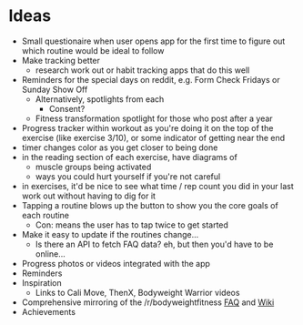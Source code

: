 # Ideas

* Small questionaire when user opens app for the first time to figure out which routine would be ideal to follow
* Make tracking better
  * research work out or habit tracking apps that do this well
* Reminders for the special days on reddit, e.g. Form Check Fridays or Sunday Show Off
  * Alternatively, spotlights from each
    * Consent?
  * Fitness transformation spotlight for those who post after a year
* Progress tracker within workout as you're doing it on the top of the exercise (like exercise 3/10),  or some indicator of getting near the end
* timer changes color as you get closer to being done
* in the reading section of each exercise, have diagrams of
  * muscle groups being activated
  * ways you could hurt yourself if you're not careful
* in exercises, it'd be nice to see what time / rep count you did in your last work out without having to dig for it
* Tapping a routine blows up the button to show you the core goals of each routine
  * Con: means the user has to tap twice to get started
* Make it easy to update if the routines change...
  * Is there an API to fetch FAQ data? eh, but then you'd have to be online...
* Progress photos or videos integrated with the app
* Reminders
* Inspiration
  * Links to Cali Move, ThenX, Bodyweight Warrior videos
* Comprehensive mirroring of the /r/bodyweightfitness [FAQ](https://www.reddit.com/r/bodyweightfitness/wiki/faq) and [Wiki](https://www.reddit.com/r/bodyweightfitness/wiki/index)
* Achievements

